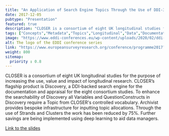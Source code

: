 ```yaml
---
title: "An Application of Search Engine Topics Through the Use of DDI-3.2 Concepts"
date: 2017-12-05
pubtype: "Presentation"
featured: true
description: "CLOSER is a consortium of eight UK longitudinal studies for the purpose of increasing the use, value and impact of longitudinal research. CLOSER’s flagship product is Discovery, a DDI-backed search engine for the documentation and appraisal for the eight consortium studies. To enhance the searchability of Discovery all Variables and QuestionConstructs in Discovery require a Topic from CLOSER's controlled vocabulary. Archivist provides bespoke infrastructure for inputting topic allocations. Through the use of Strands and Clusters the work has been reduced by 75%. Further savings are being implemented using deep learning to aid data managers."
tags: ["Concepts","Metadata","Topics","Longitudinal","Data","Documentation","EDDI"]
image: "https://www.eddi-conferences.eu/wp-content/uploads/2020/02/ddi-logo-r.png"
alt: The logo of the EDDI conference series
link: "https://www.europeansurveyresearch.org/conference/programme2017?sess=48#695"
weight: 800
sitemap:
  priority : 0.8
---
```


CLOSER is a consortium of eight UK longitudinal studies for the purpose of increasing the use, value and impact of longitudinal research. CLOSER’s flagship product is Discovery, a DDI-backed search engine for the documentation and appraisal for the eight consortium studies. To enhance the searchability of Discovery all Variables and QuestionConstructs in Discovery require a Topic from CLOSER's controlled vocabulary. Archivist provides bespoke infrastructure for inputting topic allocations. Through the use of Strands and Clusters the work has been reduced by 75%. Further savings are being implemented using deep learning to aid data managers.

[Link to the slides](https://zenodo.org/record/1134533/files/Poynter_Search%20Engine%20Topics.pdf)